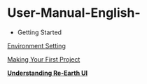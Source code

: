 # User-Manual-English-
- Getting Started

[Environment Setting](https://github.com/CS-eukarya/User-Manual-English-/blob/Getting-Started/Environment%20Setting.md)

[Making Your First Project](https://github.com/CS-eukarya/User-Manual-English-/blob/Getting-Started/Making%20Your%20First%20Project.md)

**[Understanding Re-Earth UI](https://github.com/CS-eukarya/User-Manual-English-/tree/Understanding-Re-Earth-UI)**
